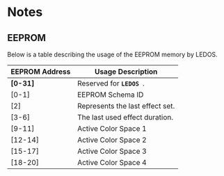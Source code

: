 Notes
=====

EEPROM
------
Below is a table describing the usage of the EEPROM memory by LEDOS.

| EEPROM Address | Usage Description                |
| -------------- | -------------------------------- |
| __[0-31]__     | Reserved for __```LEDOS ```__.   |
| [0-1]          | EEPROM Schema ID                 |
| [2]            | Represents the last effect set.  |
| [3-6]          | The last used effect duration.   |
| [9-11]         | Active Color Space 1             |
| [12-14]        | Active Color Space 2             |
| [15-17]        | Active Color Space 3             |
| [18-20]        | Active Color Space 4             |
